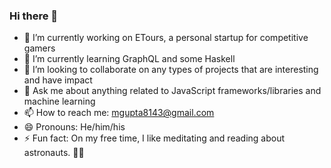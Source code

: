 ### Hi there 👋

- 🔭 I’m currently working on ETours, a personal startup for competitive gamers
- 🌱 I’m currently learning GraphQL and some Haskell
- 👯 I’m looking to collaborate on any types of projects that are interesting and have impact
- 💬 Ask me about anything related to JavaScript frameworks/libraries and machine learning
- 📫 How to reach me: mgupta8143@gmail.com
- 😄 Pronouns: He/him/his
- ⚡ Fun fact: On my free time, I like meditating and reading about astronauts. 🚀🌌

<!--
**mgupta8143/mgupta8143** is a ✨ _special_ ✨ repository because its `README.md` (this file) appears on your GitHub profile.

Here are some ideas to get you started:

- 🔭 I’m currently working on ...
- 🌱 I’m currently learning ...
- 👯 I’m looking to collaborate on ...
- 🤔 I’m looking for help with ...
- 💬 Ask me about ...
- 📫 How to reach me: ...
- 😄 Pronouns: ...
- ⚡ Fun fact: ...
-->
